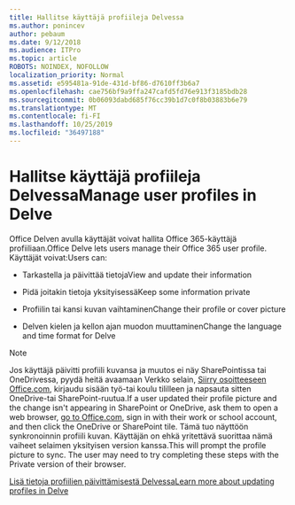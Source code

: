 ```yaml
---
title: Hallitse käyttäjä profiileja Delvessa
ms.author: ponincev
author: pebaum
ms.date: 9/12/2018
ms.audience: ITPro
ms.topic: article
ROBOTS: NOINDEX, NOFOLLOW
localization_priority: Normal
ms.assetid: e595481a-91de-431d-bf86-d7610ff3b6a7
ms.openlocfilehash: cae756bf9a9ffa247cafd5fd76e913f3185bdb28
ms.sourcegitcommit: 0b06093dabd685f76cc39b1d7c0f8b03883b6e79
ms.translationtype: MT
ms.contentlocale: fi-FI
ms.lasthandoff: 10/25/2019
ms.locfileid: "36497188"
---
```

# <a name="manage-user-profiles-in-delve"></a><span data-ttu-id="5b825-102">Hallitse käyttäjä profiileja Delvessa</span><span class="sxs-lookup"><span data-stu-id="5b825-102">Manage user profiles in Delve</span></span>

<span data-ttu-id="5b825-103">Office Delven avulla käyttäjät voivat hallita Office 365-käyttäjä profiiliaan.</span><span class="sxs-lookup"><span data-stu-id="5b825-103">Office Delve lets users manage their Office 365 user profile.</span></span> <span data-ttu-id="5b825-104">Käyttäjät voivat:</span><span class="sxs-lookup"><span data-stu-id="5b825-104">Users can:</span></span>
  
- <span data-ttu-id="5b825-105">Tarkastella ja päivittää tietoja</span><span class="sxs-lookup"><span data-stu-id="5b825-105">View and update their information</span></span>
    
- <span data-ttu-id="5b825-106">Pidä joitakin tietoja yksityisessä</span><span class="sxs-lookup"><span data-stu-id="5b825-106">Keep some information private</span></span>
    
- <span data-ttu-id="5b825-107">Profiilin tai kansi kuvan vaihtaminen</span><span class="sxs-lookup"><span data-stu-id="5b825-107">Change their profile or cover picture</span></span>
    
- <span data-ttu-id="5b825-108">Delven kielen ja kellon ajan muodon muuttaminen</span><span class="sxs-lookup"><span data-stu-id="5b825-108">Change the language and time format for Delve</span></span>
    
> [!NOTE]
> <span data-ttu-id="5b825-109">Jos käyttäjä päivitti profiili kuvansa ja muutos ei näy SharePointissa tai OneDrivessa, pyydä heitä avaamaan Verkko selain, [Siirry osoitteeseen Office.com](https://www.office.com), kirjaudu sisään työ-tai koulu tililleen ja napsauta sitten OneDrive-tai SharePoint-ruutua.</span><span class="sxs-lookup"><span data-stu-id="5b825-109">If a user updated their profile picture and the change isn't appearing in SharePoint or OneDrive, ask them to open a web browser, [go to Office.com](https://www.office.com), sign in with their work or school account, and then click the OneDrive or SharePoint tile.</span></span> <span data-ttu-id="5b825-110">Tämä tuo näyttöön synkronoinnin profiili kuvan. Käyttäjän on ehkä yritettävä suorittaa nämä vaiheet selaimen yksityisen version kanssa.</span><span class="sxs-lookup"><span data-stu-id="5b825-110">This will prompt the profile picture to sync. The user may need to try completing these steps with the Private version of their browser.</span></span> 
  
[<span data-ttu-id="5b825-111">Lisä tietoja profiilien päivittämisestä Delvessa</span><span class="sxs-lookup"><span data-stu-id="5b825-111">Learn more about updating profiles in Delve</span></span>](https://go.microsoft.com/fwlink/?linkid=735070)
  

